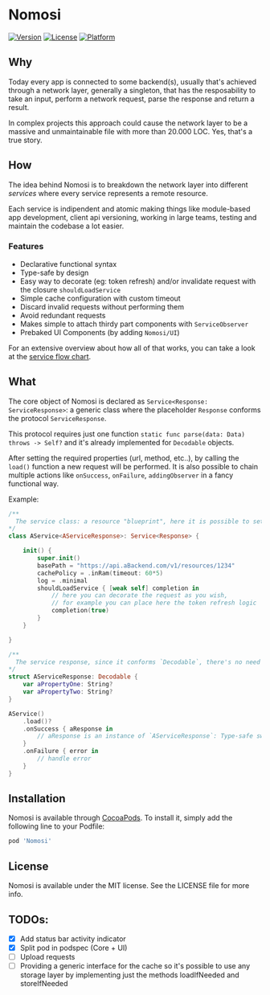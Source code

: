 # Nomosi

[![Version](https://img.shields.io/cocoapods/v/Nomosi.svg?style=flat)](https://cocoapods.org/pods/Nomosi)
[![License](https://img.shields.io/cocoapods/l/Nomosi.svg?style=flat)](https://cocoapods.org/pods/Nomosi)
[![Platform](https://img.shields.io/cocoapods/p/Nomosi.svg?style=flat)](https://cocoapods.org/pods/Nomosi)

## Why

Today every app is connected to some backend(s), usually that's achieved through a network layer, generally a singleton, that has the resposability to take an input, perform a network request, parse the response and return a result.

In complex projects this approach could cause the network layer to be a massive and unmaintainable file with more than 20.000 LOC. Yes, that's a true story.

## How

The idea behind Nomosi is to breakdown the network layer into different *services* where every service represents a remote resource. 

Each service is indipendent and atomic making things like module-based app development, client api versioning, working in large teams, testing and maintain the codebase a lot easier.

### Features
- Declarative functional syntax
- Type-safe by design
- Easy way to decorate (eg: token refresh) and/or invalidate request with the closure `shouldLoadService`
- Simple cache configuration with custom timeout
- Discard invalid requests without performing them
- Avoid redundant requests
- Makes simple to attach thirdy part components with `ServiceObserver`
- Prebaked UI Components (by adding `Nomosi/UI`)

For an extensive overview about how all of that works, you can take a look at the [service flow chart](https://github.com/MarioIannotta/Nomosi/wiki/Service-flow-chart).

## What

The core object of Nomosi is declared as  `Service<Response: ServiceResponse>`: a generic class where the placeholder `Response` conforms the protocol  `ServiceResponse`. 

This protocol requires just one function `static func parse(data: Data) throws -> Self?` and it's already implemented for `Decodable` objects.

After setting the required properties (url, method, etc..), by calling the `load()` function a new request will be performed. It is also possible to chain multiple actions like `onSuccess`, `onFailure`, `addingObserver` in a fancy functional way.

Example:
```swift
/**
  The service class: a resource "blueprint", here it is possible to set endpoint, cache policy, log level etc...
*/
class AService<AServiceResponse>: Service<Response> {

    init() {
        super.init()
        basePath = "https://api.aBackend.com/v1/resources/1234"
        cachePolicy = .inRam(timeout: 60*5)
        log = .minimal
        shouldLoadService { [weak self] completion in
            // here you can decorate the request as you wish,
            // for example you can place here the token refresh logic
            completion(true)
        }
    }

}

/** 
  The service response, since it conforms `Decodable`, there's no need to implement the parse function.
*/
struct AServiceResponse: Decodable {
    var aPropertyOne: String?
    var aPropertyTwo: String?
}

AService()
    .load()?
    .onSuccess { aResponse in
        // aResponse is an instance of `AServiceResponse`: Type-safe swift superpower!
    }
    .onFailure { error in
        // handle error
    }
}
```

## Installation

Nomosi is available through [CocoaPods](https://cocoapods.org). To install
it, simply add the following line to your Podfile:

```ruby
pod 'Nomosi'
```

## License

Nomosi is available under the MIT license. See the LICENSE file for more info.

## TODOs:

* [x] Add status bar activity indicator
* [x] Split pod in podspec (Core + UI)
* [ ] Upload requests
* [ ] Providing a generic interface for the cache so it's possible to use any storage layer by implementing just the methods loadIfNeeded and storeIfNeeded 
